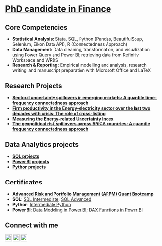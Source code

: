 # <a href="https://sites.google.com/view/tamdang">PhD candidate in Finance</a>

## Core Competencies
- **Statistical Analysis:** Stata, SQL, Python (Pandas, BeautifulSoup, Selenium, Eikon Data API), R (Connectedness 
Approach)								       		
- **Data Management:** Data cleaning, transformation, and visualization using Power Query and Power BI; 
retrieving data from Refinitiv Workspace and WRDS
- **Research & Reporting:** Empirical modelling and analysis, research writing, and manuscript preparation with Microsoft Office 
and LaTeX



## Research Projects
- [**Sectoral uncertainty spillovers in emerging markets: A quantile time-frequency connectedness approach**](https://github.com/tamdang100/research1)
- [
**Firm productivity in the Energy-electricity sector over the last two decades with crisis: The role of cross-listing**](https://github.com/tamdang100/research2)
- [**Measuring the Energy-related Uncertainty Index**](https://github.com/tamdang100/research3)
- [**The geopolitical risk spillovers across BRICS countries: A quantile frequency connectedness approach**](https://github.com/tamdang100/research4)

## Data Analytics projects
- [**SQL projects**](https://github.com/tamdang100/sql_ecom)
- [**Power BI projects**](https://github.com/tamdang100/powerbi/)
- [**Python projects**](https://github.com/tamdang100/python_main)

## Certificates
- [**Advanced Risk and Portfolio Management (ARPM) Quant Bootcamp**](https://github.com/tamdang100/tamdang100/blob/main/Certificates/Quant_bootcamp.pdf)
- **SQL**: [SQL Intermediate](https://www.hackerrank.com/certificates/9a16bc01cd24?utm_medium=email&utm_source=mail_template_1393&utm_campaign=hrc_skills_certificate); [SQL Advanced](https://www.hackerrank.com/certificates/e599d5b205dc?utm_medium=email&utm_source=mail_template_1393&utm_campaign=hrc_skills_certificate)
- **Python**: [Intermediate Python](https://www.datacamp.com/statement-of-accomplishment/course/89ed77ce4e38ba3fabd07ce1dab9e9b256c02807?raw=1)
- **Power BI**: [Data Modeling in Power BI](https://www.datacamp.com/statement-of-accomplishment/course/c3305f6a12602e565e251bf4ab396049674ae1ae?raw=1); [DAX Functions in Power BI](https://www.datacamp.com/statement-of-accomplishment/course/be6bfe2ff2211300ab60baede5f22ce618b9e18e?raw=1)







<h2> Connect with me</h2>

[<img align="left" alt="TamDang | LinkedIn" width="22px" src="https://cdn.jsdelivr.net/npm/simple-icons@v3/icons/linkedin.svg" />][linkedin]
[<img align="left" alt="TamDang | Instagram" width="22px" src="https://cdn.jsdelivr.net/npm/simple-icons@3.13.0/icons/googlescholar.svg" />][scholar]
[<img align="left" alt="TamDang | Youtube" width="22px" src="https://cdn.jsdelivr.net/npm/simple-icons@3.13.0/icons/youtube.svg" />][youtube]

[scholar]: https://scholar.google.com/citations?user=THEA4PcAAAAJ&hl=en
[linkedin]: https://www.linkedin.com/in/tam-dang-572724134/
[youtube]: https://youtube.com/playlist?list=PL6lpQE_kLpHfpRgdwkSf2VO3p5iL9QP11&si=PdDpTMmW4Fz3b_Pt








<!--
**joshmadakor1/joshmadakor1** is a ✨ _special_ ✨ repository because its `README.md` (this file) appears on your GitHub profile.

Here are some ideas to get you started:

- 🔭 I’m currently working on ...
- 🌱 I’m currently learning ...
- 👯 I’m looking to collaborate on ...
- 🤔 I’m looking for help with ...
- 💬 Ask me about ...
- 📫 How to reach me: ...
- 😄 Pronouns: ...
- ⚡ Fun fact: ...
-->
